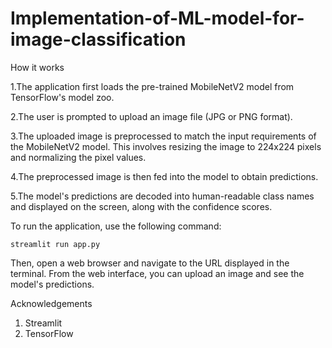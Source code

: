 # Implementation-of-ML-model-for-image-classification
How it works

  1.The application first loads the pre-trained MobileNetV2 model from TensorFlow's model zoo.
  
  2.The user is prompted to upload an image file (JPG or PNG format).
  
  3.The uploaded image is preprocessed to match the input requirements of the MobileNetV2 model. This involves resizing the image to 224x224 pixels and normalizing the pixel values.
  
  4.The preprocessed image is then fed into the model to obtain predictions.
  
  5.The model's predictions are decoded into human-readable class names and displayed on the screen, along with the confidence scores.

To run the application, use the following command:

    streamlit run app.py
Then, open a web browser and navigate to the URL displayed in the terminal. From the web interface, you can upload an image and see the model's predictions.

Acknowledgements
1.  Streamlit
2.  TensorFlow
